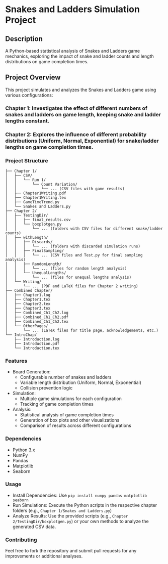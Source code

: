 # Snakes and Ladders Simulation Project
## Description
A Python-based statistical analysis of Snakes and Ladders game mechanics, exploring the impact of snake and ladder counts and length distributions on game completion times.

## Project Overview
This project simulates and analyzes the Snakes and Ladders game using various configurations:

### Chapter 1: Investigates the effect of different numbers of snakes and ladders on game length, keeping snake and ladder lengths constant.
### Chapter 2: Explores the influence of different probability distributions (Uniform, Normal, Exponential) for snake/ladder lengths on game completion times.

### Project Structure
```
├── Chapter 1/
│   ├── CSV/
│   │   └── Run 1/
│   │       └── Count Variation/
│   │           └── ... (CSV files with game results)
│   ├── Chapter1Writing.pdf
│   ├── Chapter1Writing.tex
│   ├── GameTimeTrend.py
│   └── Snakes and Ladders.py
├── Chapter 2/
│   ├── TestingDir/
│   │   ├── final_results.csv
│   │   └── boxplotgen.py
│   │       └── ... (folders with CSV files for different snake/ladder counts)
│   ├── withLength/
│   │   ├── Discards/
│   │   │   └── ... (folders with discarded simulation runs)
│   │   ├── FinalSampling/
│   │   │   └── ... (CSV files and Test.py for final sampling analysis)
│   │   ├── RandomLength/
│   │   │   └── ... (files for random length analysis)
│   │   └── UnequalLengths/
│   │       └── ... (files for unequal lengths analysis)
│   └── Writing/
│       └── ... (PDF and LaTeX files for Chapter 2 writing)
├── Combined Chapter/
│   ├── Chapter1.log
│   ├── Chapter1.tex
│   ├── Chapter2.tex
│   ├── Chapter3.tex
│   ├── Combined_Ch1_Ch2.log
│   ├── Combined_Ch1_Ch2.pdf
│   ├── Combined_Ch1_Ch2.tex
│   └── OtherPages/
│       └── ... (LaTeX files for title page, acknowledgements, etc.)
└── IntroChap/
    ├── Introduction.log
    ├── Introduction.pdf
    └── Introduction.tex
```

### Features
- Board Generation:
  - Configurable number of snakes and ladders
  - Variable length distribution (Uniform, Normal, Exponential)
  - Collision prevention logic
- Simulation:
  - Multiple game simulations for each configuration
  - Tracking of game completion times
- Analysis:
  - Statistical analysis of game completion times
  - Generation of box plots and other visualizations
  - Comparison of results across different configurations


### Dependencies
- Python 3.x
- NumPy
- Pandas
- Matplotlib
- Seaborn

### Usage
- Install Dependencies: Use `pip install numpy pandas matplotlib seaborn`
- Run Simulations: Execute the Python scripts in the respective chapter folders (e.g., `Chapter 1/Snakes and Ladders.py`)
- Analyze Results: Use the provided scripts (e.g., `Chapter 2/TestingDir/boxplotgen.py`) or your own methods to analyze the generated CSV data.

### Contributing
Feel free to fork the repository and submit pull requests for any improvements or additional analyses.